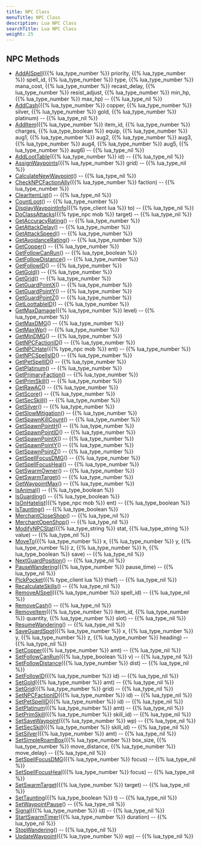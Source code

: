 ```yaml
---
title: NPC Class
menuTitle: NPC Class
description: Lua NPC Class
searchTitle: Lua NPC Class
weight: 25
---
```


## NPC Methods
- [AddAISpell](addaispell)({{% lua_type_number %}} priority, {{% lua_type_number %}} spell_id, {{% lua_type_number %}} type, {{% lua_type_number %}} mana_cost, {{% lua_type_number %}} recast_delay, {{% lua_type_number %}} resist_adjust, {{% lua_type_number %}} min_hp, {{% lua_type_number %}} max_hp) -- {{% lua_type_nil %}}
- [AddCash](addcash)({{% lua_type_number %}} copper, {{% lua_type_number %}} silver, {{% lua_type_number %}} gold, {{% lua_type_number %}} platinum) -- {{% lua_type_nil %}}
- [AddItem](additem)({{% lua_type_number %}} item_id, {{% lua_type_number %}} charges, {{% lua_type_boolean %}} equip, {{% lua_type_number %}} aug1, {{% lua_type_number %}} aug2, {{% lua_type_number %}} aug3, {{% lua_type_number %}} aug4, {{% lua_type_number %}} aug5, {{% lua_type_number %}} aug6) -- {{% lua_type_nil %}}
- [AddLootTable](addloottable)({{% lua_type_number %}} id) -- {{% lua_type_nil %}}
- [AssignWaypoints](assignwaypoints)({{% lua_type_number %}} grid) -- {{% lua_type_nil %}}
- [CalculateNewWaypoint](calculatenewwaypoint)() -- {{% lua_type_nil %}}
- [CheckNPCFactionAlly](checknpcfactionally)({{% lua_type_number %}} faction) -- {{% lua_type_number %}}
- [ClearItemList](clearitemlist)() -- {{% lua_type_nil %}}
- [CountLoot](countloot)() -- {{% lua_type_number %}}
- [DisplayWaypointInfo](displaywaypointinfo)({{% type_client lua %}} to) -- {{% lua_type_nil %}}
- [DoClassAttacks](doclassattacks)({{% type_npc mob %}} target) -- {{% lua_type_nil %}}
- [GetAccuracyRating](getaccuracyrating)() -- {{% lua_type_number %}}
- [GetAttackDelay](getattackdelay)() -- {{% lua_type_number %}}
- [GetAttackSpeed](getattackspeed)() -- {{% lua_type_number %}}
- [GetAvoidanceRating](getavoidancerating)() -- {{% lua_type_number %}}
- [GetCopper](getcopper)() -- {{% lua_type_number %}}
- [GetFollowCanRun](getfollowcanrun)() -- {{% lua_type_boolean %}}
- [GetFollowDistance](getfollowdistance)() -- {{% lua_type_number %}}
- [GetFollowID](getfollowid)() -- {{% lua_type_number %}}
- [GetGold](getgold)() -- {{% lua_type_number %}}
- [GetGrid](getgrid)() -- {{% lua_type_number %}}
- [GetGuardPointX](getguardpointx)() -- {{% lua_type_number %}}
- [GetGuardPointY](getguardpointy)() -- {{% lua_type_number %}}
- [GetGuardPointZ](getguardpointz)() -- {{% lua_type_number %}}
- [GetLoottableID](getloottableid)() -- {{% lua_type_number %}}
- [GetMaxDamage](getmaxdamage)({{% lua_type_number %}} level) -- {{% lua_type_number %}}
- [GetMaxDMG](getmaxdmg)() -- {{% lua_type_number %}}
- [GetMaxWp](getmaxwp)() -- {{% lua_type_number %}}
- [GetMinDMG](getmindmg)() -- {{% lua_type_number %}}
- [GetNPCFactionID](getnpcfactionid)() -- {{% lua_type_number %}}
- [GetNPCHate](getnpchate)({{% type_npc mob %}} ent) -- {{% lua_type_number %}}
- [GetNPCSpellsID](getnpcspellsid)() -- {{% lua_type_number %}}
- [GetPetSpellID](getpetspellid)() -- {{% lua_type_number %}}
- [GetPlatinum](getplatinum)() -- {{% lua_type_number %}}
- [GetPrimaryFaction](getprimaryfaction)() -- {{% lua_type_number %}}
- [GetPrimSkill](getprimskill)() -- {{% lua_type_number %}}
- [GetRawAC](getrawac)() -- {{% lua_type_number %}}
- [GetScore](getscore)() -- {{% lua_type_number %}}
- [GetSecSkill](getsecskill)() -- {{% lua_type_number %}}
- [GetSilver](getsilver)() -- {{% lua_type_number %}}
- [GetSlowMitigation](getslowmitigation)() -- {{% lua_type_number %}}
- [GetSpawnKillCount](getspawnkillcount)() -- {{% lua_type_number %}}
- [GetSpawnPointH](getspawnpointh)() -- {{% lua_type_number %}}
- [GetSpawnPointID](getspawnpointid)() -- {{% lua_type_number %}}
- [GetSpawnPointX](getspawnpointx)() -- {{% lua_type_number %}}
- [GetSpawnPointY](getspawnpointy)() -- {{% lua_type_number %}}
- [GetSpawnPointZ](getspawnpointz)() -- {{% lua_type_number %}}
- [GetSpellFocusDMG](getspellfocusdmg)() -- {{% lua_type_number %}}
- [GetSpellFocusHeal](getspellfocusheal)() -- {{% lua_type_number %}}
- [GetSwarmOwner](getswarmowner)() -- {{% lua_type_number %}}
- [GetSwarmTarget](getswarmtarget)() -- {{% lua_type_number %}}
- [GetWaypointMax](getwaypointmax)() -- {{% lua_type_number %}}
- [IsAnimal](isanimal)() -- {{% lua_type_boolean %}}
- [IsGuarding](isguarding)() -- {{% lua_type_boolean %}}
- [IsOnHatelist](isonhatelist)({{% type_npc mob %}} ent) -- {{% lua_type_boolean %}}
- [IsTaunting](istaunting)() -- {{% lua_type_boolean %}}
- [MerchantCloseShop](merchantcloseshop)() -- {{% lua_type_nil %}}
- [MerchantOpenShop](merchantopenshop)() -- {{% lua_type_nil %}}
- [ModifyNPCStat](modifynpcstat)({{% lua_type_string %}} stat, {{% lua_type_string %}} value) -- {{% lua_type_nil %}}
- [MoveTo](moveto)({{% lua_type_number %}} x, {{% lua_type_number %}} y, {{% lua_type_number %}} z, {{% lua_type_number %}} h, {{% lua_type_boolean %}} save) -- {{% lua_type_nil %}}
- [NextGuardPosition](nextguardposition)() -- {{% lua_type_nil %}}
- [PauseWandering](pausewandering)({{% lua_type_number %}} pause_time) -- {{% lua_type_nil %}}
- [PickPocket](pickpocket)({{% type_client lua %}} thief) -- {{% lua_type_nil %}}
- [RecalculateSkills](recalculateskills)() -- {{% lua_type_nil %}}
- [RemoveAISpell](removeaispell)({{% lua_type_number %}} spell_id) -- {{% lua_type_nil %}}
- [RemoveCash](removecash)() -- {{% lua_type_nil %}}
- [RemoveItem](removeitem)({{% lua_type_number %}} item_id, {{% lua_type_number %}} quantity, {{% lua_type_number %}} slot) -- {{% lua_type_nil %}}
- [ResumeWandering](resumewandering)() -- {{% lua_type_nil %}}
- [SaveGuardSpot](saveguardspot)({{% lua_type_number %}} x, {{% lua_type_number %}} y, {{% lua_type_number %}} z, {{% lua_type_number %}} heading) -- {{% lua_type_nil %}}
- [SetCopper](setcopper)({{% lua_type_number %}} amt) -- {{% lua_type_nil %}}
- [SetFollowCanRun](setfollowcanrun)({{% lua_type_boolean %}} v) -- {{% lua_type_nil %}}
- [SetFollowDistance](setfollowdistance)({{% lua_type_number %}} dist) -- {{% lua_type_nil %}}
- [SetFollowID](setfollowid)({{% lua_type_number %}} id) -- {{% lua_type_nil %}}
- [SetGold](setgold)({{% lua_type_number %}} amt) -- {{% lua_type_nil %}}
- [SetGrid](setgrid)({{% lua_type_number %}} grid) -- {{% lua_type_nil %}}
- [SetNPCFactionID](setnpcfactionid)({{% lua_type_number %}} id) -- {{% lua_type_nil %}}
- [SetPetSpellID](setpetspellid)({{% lua_type_number %}} id) -- {{% lua_type_nil %}}
- [SetPlatinum](setplatinum)({{% lua_type_number %}} amt) -- {{% lua_type_nil %}}
- [SetPrimSkill](setprimskill)({{% lua_type_number %}} skill_id) -- {{% lua_type_nil %}}
- [SetSaveWaypoint](setsavewaypoint)({{% lua_type_number %}} wp) -- {{% lua_type_nil %}}
- [SetSecSkill](setsecskill)({{% lua_type_number %}} skill_id) -- {{% lua_type_nil %}}
- [SetSilver](setsilver)({{% lua_type_number %}} amt) -- {{% lua_type_nil %}}
- [SetSimpleRoamBox](setsimpleroambox)({{% lua_type_number %}} box_size, {{% lua_type_number %}} move_distance, {{% lua_type_number %}} move_delay) -- {{% lua_type_nil %}}
- [SetSpellFocusDMG](setspellfocusdmg)({{% lua_type_number %}} focus) -- {{% lua_type_nil %}}
- [SetSpellFocusHeal](setspellfocusheal)({{% lua_type_number %}} focus) -- {{% lua_type_nil %}}
- [SetSwarmTarget](setswarmtarget)({{% lua_type_number %}} target) -- {{% lua_type_nil %}}
- [SetTaunting](settaunting)({{% lua_type_boolean %}} t) -- {{% lua_type_nil %}}
- [SetWaypointPause](setwaypointpause)() -- {{% lua_type_nil %}}
- [Signal](signal)({{% lua_type_number %}} id) -- {{% lua_type_nil %}}
- [StartSwarmTimer](startswarmtimer)({{% lua_type_number %}} duration) -- {{% lua_type_nil %}}
- [StopWandering](stopwandering)() -- {{% lua_type_nil %}}
- [UpdateWaypoint](updatewaypoint)({{% lua_type_number %}} wp) -- {{% lua_type_nil %}}
